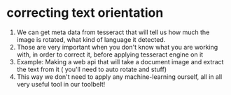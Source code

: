 # correcting text orientation
1. We can get meta data from tesseract that will tell us how much the image is rotated, what kind of language it detected.
1. Those are very important when you don't know what you are working with, in order to correct it, before applying tesseract engine on it
1. Example: Making a web api that will take a document image and extract the text from it ( you'll need to auto rotate and stuff)
1. This way we don't need to apply any machine-learning ourself, all in all very useful tool in our toolbelt!